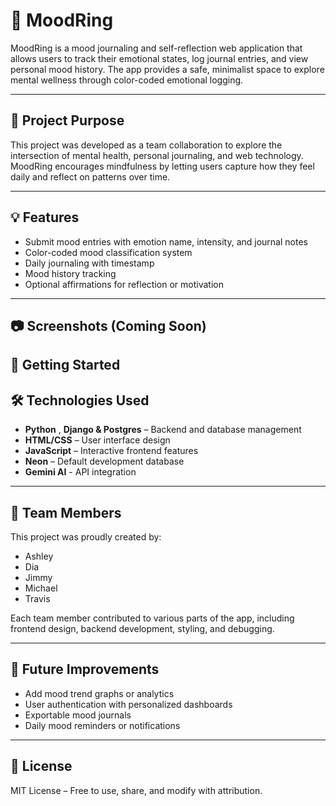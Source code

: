 # 🌈 MoodRing

MoodRing is a mood journaling and self-reflection web application that allows users to track their emotional states, log journal entries, and view personal mood history. The app provides a safe, minimalist space to explore mental wellness through color-coded emotional logging.

---

## 🧠 Project Purpose

This project was developed as a team collaboration to explore the intersection of mental health, personal journaling, and web technology. MoodRing encourages mindfulness by letting users capture how they feel daily and reflect on patterns over time.

---

## 💡 Features

- Submit mood entries with emotion name, intensity, and journal notes  
- Color-coded mood classification system  
- Daily journaling with timestamp  
- Mood history tracking  
- Optional affirmations for reflection or motivation  

---
## 📷 Screenshots (Coming Soon)


## 🚀 Getting Started

## 🛠 Technologies Used

- **Python** , **Django & Postgres** – Backend and database management  
- **HTML/CSS** – User interface design  
- **JavaScript** – Interactive frontend features  
- **Neon** – Default development database  
- **Gemini AI** - API integration  

---

## 👥 Team Members

This project was proudly created by:

- Ashley  
- Dia  
- Jimmy  
- Michael  
- Travis  

Each team member contributed to various parts of the app, including frontend design, backend development, styling, and debugging.

---

## 📌 Future Improvements

- Add mood trend graphs or analytics  
- User authentication with personalized dashboards  
- Exportable mood journals  
- Daily mood reminders or notifications  

---

## 📃 License

MIT License – Free to use, share, and modify with attribution.